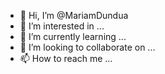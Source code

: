 - 👋 Hi, I’m @MariamDundua
- 👀 I’m interested in ...
- 🌱 I’m currently learning ...
- 💞️ I’m looking to collaborate on ...
- 📫 How to reach me ...

<!---
MariamDundua/MariamDundua is a ✨ special ✨ repository because its `README.md` (this file) appears on your GitHub profile.
You can click the Preview link to take a look at your changes.
--->
